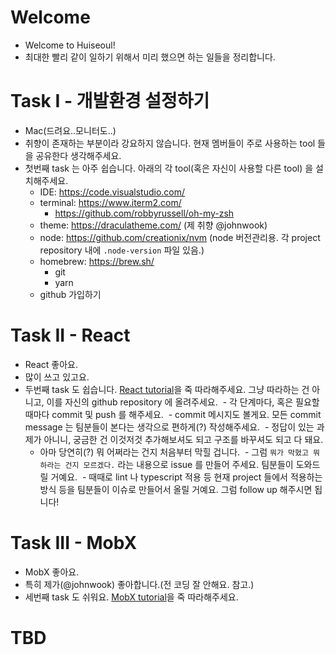 # Welcome

- Welcome to Huiseoul!
- 최대한 빨리 같이 일하기 위해서 미리 했으면 하는 일들을 정리합니다.

# Task I - 개발환경 설정하기

- Mac(드려요..모니터도..)
- 취향이 존재하는 부분이라 강요하지 않습니다. 현재 멤버들이 주로 사용하는 tool 들을 공유한다 생각해주세요.
- 첫번째 task 는 아주 쉽습니다. 아래의 각 tool(혹은 자신이 사용할 다른 tool) 을 설치해주세요.
  - IDE: https://code.visualstudio.com/
  - terminal: https://www.iterm2.com/
    - https://github.com/robbyrussell/oh-my-zsh
  - theme: https://draculatheme.com/ (제 취향 @johnwook)
  - node: https://github.com/creationix/nvm (node 버전관리용. 각 project repository 내에 `.node-version` 파일 있음.)
  - homebrew: https://brew.sh/
    - git
    - yarn
  - github 가입하기

# Task II - React

- React 좋아요.
- 많이 쓰고 있고요.
- 두번째 task 도 쉽습니다. [React tutorial](https://facebook.github.io/react/tutorial/tutorial.html)을 죽 따라해주세요. 그냥 따라하는 건 아니고, 이를 자신의 github repository 에 올려주세요.
  - 각 단계마다, 혹은 필요할 때마다 commit 및 push 를 해주세요.
  - commit 메시지도 볼게요. 모든 commit message 는 팀분들이 본다는 생각으로 편하게(?) 작성해주세요.
  - 정답이 있는 과제가 아니니, 궁금한 건 이것저것 추가해보셔도 되고 구조를 바꾸셔도 되고 다 돼요.
  - 아마 당연히(?) 뭐 어쩌라는 건지 처음부터 막힐 겁니다.
  - 그럼 `뭐가 막혔고 뭐하라는 건지 모르겠다.` 라는 내용으로 issue 를 만들어 주세요. 팀분들이 도와드릴 거예요.
  - 때때로 lint 나 typescript 적용 등 현재 project 들에서 적용하는 방식 등을 팀분들이 이슈로 만들어서 올릴 거예요. 그럼 follow up 해주시면 됩니다!

# Task III - MobX

- MobX 좋아요.
- 특히 제가(@johnwook) 좋아합니다.(전 코딩 잘 안해요. 참고.)
- 세번째 task 도 쉬워요. [MobX tutorial](https://mobx.js.org/getting-started.html)을 죽 따라해주세요.
# TBD
